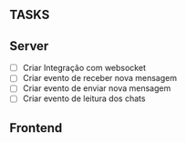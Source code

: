 ## TASKS


## Server
- [ ] Criar Integração com websocket
- [ ] Criar evento de receber nova mensagem
- [ ] Criar evento de enviar nova mensagem
- [ ] Criar evento de leitura dos chats

## Frontend

